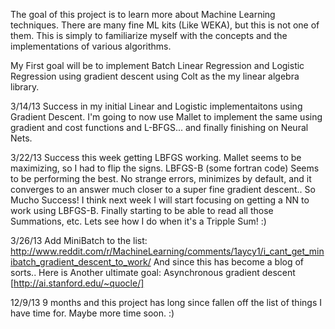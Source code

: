 The goal of this project is to learn more about Machine Learning techniques.
There are many fine ML kits (Like WEKA), but this is not one of them.
This is simply to familiarize myself with the concepts and the implementations of various algorithms.

My First goal will be to implement Batch Linear Regression and Logistic Regression using gradient descent using Colt as
the my linear algebra library.

3/14/13  Success in my initial Linear and Logistic implementaitons using Gradient Descent.
I'm going to now use Mallet to implement the same using gradient and cost functions and L-BFGS...
and finally finishing on Neural Nets.

3/22/13  Success this week getting LBFGS working. Mallet seems to be maximizing, so I had to flip the signs. LBFGS-B (some fortran code)
Seems to be performing the best. No strange errors, minimizes by default, and it converges to an answer much closer to
 a super fine gradient descent.. So Mucho Success! I think next week I will start focusing on getting a NN to work
 using LBFGS-B.  Finally starting to be able to read all those Summations, etc. Lets see how I do when it's a Tripple Sum! :)

3/26/13 Add MiniBatch to the list: http://www.reddit.com/r/MachineLearning/comments/1aycy1/i_cant_get_minibatch_gradient_descent_to_work/
And since this has become a blog of sorts.. Here is Another ultimate goal: Asynchronous gradient descent [http://ai.stanford.edu/~quocle/]

12/9/13 9 months and this project has long since fallen off the list of things I have time for. Maybe more time soon. :)
